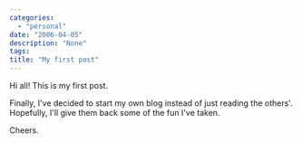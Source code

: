 ```yaml
---
categories:
  - "personal"
date: "2006-04-05"
description: "None"
tags:
title: "My first post"
---
```


Hi all! This is my first post.

Finally, I've decided to start my own blog instead of just reading the others'.
Hopefully, I'll give them back some of the fun I've taken.

Cheers.

